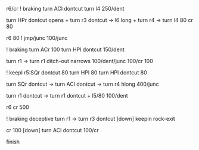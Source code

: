 r6/cr ! braking turn ACl dontcut turn l4 250/dent 

turn HPr dontcut opens + turn r3 dontcut -> l6 long + turn r4 -> turn l4 80 cr 80 

r6 80 ! jmp/junc 100/junc

! braking turn ACr 100 turn HPl dontcut 150/dent

turn r1 -> turn r1 ditch-out narrows 100/dent/junc 100/cr 100

! keepl r5:SQr dontcut 80 turn HPl 80 turn HPl dontcut 80 

turn SQr dontcut -> turn ACl dontcut -> turn r4 hlong 400/junc

turn r1 dontcut -> turn r1 dontcut + l5/80 100/dent

r6 cr 500 

! braking deceptive turn r1 -> turn r3 dontcut [down] keepin rock-exit

cr 100 [down] turn ACl dontcut 100/cr 

finish
